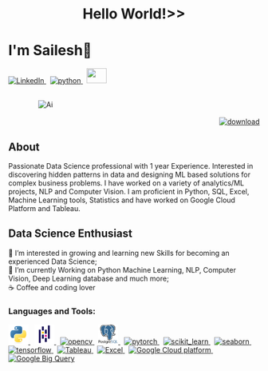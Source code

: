 <body>
    <h1 style="text-align: center;">Hello World!>></h1>

 </body>
  
<style>
body {
  background-image: url('https://encrypted-tbn0.gstatic.com/images?q=tbn:ANd9GcSORzeSG5PtcZXanDQkvuNgNNuVps4AfCcm-vjxHNpWHZZixCxcSX6UzReks5zcvrtC5_E&usqp=CAU');
  background-repeat: no-repeat;
}
</style>
<body>



<h1 align="left">I'm Sailesh👋</h1> 

<a href="https://www.linkedin.com/in/sailesh-shocker/" target="_blank" rel="noreferrer"> <img src="https://cdn-icons-png.flaticon.com/512/174/174857.png" alt="LinkedIn" width="40" height="40"/> </a> &nbsp; <a href="mailto:sailesh.shocker@gmail.com" target="_blank" rel="noreferrer"> <img src="https://mailmeteor.com/logos/assets/PNG/Gmail_Logo_512px.png" alt="python" width="40" height="30"/> </a> &nbsp; <a href="https://github.com/SaileshShocker?tab=repositories" target="_blank" rel="noreferrer"> <img src="https://git-scm.com/images/logos/downloads/Git-Icon-1788C.png" width="40" height="30"/> </a>
<br>


&emsp;&emsp;&emsp;&emsp;&emsp;&emsp;&emsp;&emsp;&emsp;&emsp;&emsp;&emsp;&emsp;&emsp;&emsp;&emsp;&emsp;&emsp;&emsp;&emsp;&emsp;&emsp;&emsp;&emsp;&emsp;&emsp;&emsp;&emsp;&emsp;&emsp;&emsp;&emsp;&emsp;&emsp;&emsp;&emsp;&emsp;&emsp;&emsp;&emsp; <img src="https://www.vvce.ac.in/hackaithon/images/ai-face.png" alt="Ai"  width="200" height="200">&emsp;&emsp;&emsp;&emsp;&emsp;&emsp;&emsp;&emsp;&emsp;&emsp;&emsp;&emsp;&emsp;&emsp;&emsp;&emsp;&emsp;&emsp;&emsp;&emsp;&emsp;&emsp;&emsp;&emsp;&emsp;&emsp;&emsp;&emsp;&emsp;&emsp;&emsp;&emsp;&emsp;&emsp;&emsp;&emsp;&emsp;&emsp;&emsp;&emsp;&emsp;&emsp;&emsp;&emsp;&emsp;&emsp;&emsp;&emsp;&emsp;&emsp;&emsp;&emsp;&emsp;&emsp;&emsp;&emsp;&emsp;&emsp;&emsp;&emsp;&emsp;&emsp;&emsp;&emsp;&emsp;
<a href="https://drive.google.com/file/d/1IP30YMftiPkQO4F6qPm5RUxZ1HlOzs_1/view?usp=share_link" style="float:right" download>
  <img src="https://img.freepik.com/free-icon/curriculum_318-340194.jpg?w=2000" alt="download"  width="80" height="80">
</a>



<h2 align="left">About</h2> 

Passionate Data Science professional with 1 year Experience. Interested in discovering hidden patterns in data and designing ML based solutions for complex business problems. I have worked on a variety of analytics/ML projects, NLP and Computer Vision. 
I am proficient in Python, SQL, Excel, Machine Learning tools, Statistics and have worked on Google Cloud Platform and Tableau.
 
<h2>Data Science Enthusiast</h2>
<p>👀 I’m interested in growing and learning new Skills for becoming an experienced Data Science;<br>
🌱 I’m currently Working on Python Machine Learning, NLP, Computer Vision, Deep Learning database and much more;<br>
☕ Coffee and coding lover</p>
 




<h3 align="left">Languages and Tools:</h3>
<p align="left"> <a href="https://www.python.org" target="_blank" rel="noreferrer"> <img src="https://raw.githubusercontent.com/devicons/devicon/master/icons/python/python-original.svg" alt="python" width="40" height="40"/> </a> &nbsp; <a href="https://pandas.pydata.org/" target="_blank" rel="noreferrer"> <img src="https://raw.githubusercontent.com/devicons/devicon/2ae2a900d2f041da66e950e4d48052658d850630/icons/pandas/pandas-original.svg" alt="pandas" width="40" height="40"/> </a> 
 &nbsp; <a href="https://opencv.org/" target="_blank" rel="noreferrer"> <img src="https://www.vectorlogo.zone/logos/opencv/opencv-icon.svg" alt="opencv" width="40" height="40"/> </a> &nbsp; <a href="https://www.postgresql.org" target="_blank" rel="noreferrer"> <img src="https://raw.githubusercontent.com/devicons/devicon/master/icons/postgresql/postgresql-original-wordmark.svg" alt="postgresql" width="40" height="40"/> </a> &nbsp; <a href="https://pytorch.org/" target="_blank" rel="noreferrer"> <img src="https://www.vectorlogo.zone/logos/pytorch/pytorch-icon.svg" alt="pytorch" width="40" height="40"/> </a> &nbsp; <a href="https://scikit-learn.org/" target="_blank" rel="noreferrer"> <img src="https://upload.wikimedia.org/wikipedia/commons/0/05/Scikit_learn_logo_small.svg" alt="scikit_learn" width="40" height="40"/> </a> &nbsp; <a href="https://seaborn.pydata.org/" target="_blank" rel="noreferrer"> <img src="https://seaborn.pydata.org/_images/logo-mark-lightbg.svg" alt="seaborn" width="40" height="40"/> </a> &nbsp; <a href="https://www.tensorflow.org" target="_blank" rel="noreferrer"> <img src="https://www.vectorlogo.zone/logos/tensorflow/tensorflow-icon.svg" alt="tensorflow" width="40" height="40"/> </a> &nbsp; <a href="https://www.tableau.com/" target="_blank" rel="noreferrer"> <img src="https://cdn.worldvectorlogo.com/logos/tableau-software.svg" alt="Tableau" width="40" height="40"/> </a> &nbsp; <a href="https://www.microsoft.com/en-us/microsoft-365/excel" target="_blank" rel="noreferrer"> <img src="https://download.logo.wine/logo/Microsoft_Excel/Microsoft_Excel-Logo.wine.png" alt="Excel" width="40" height="40"/> </a> &nbsp; <a href="https://cloud.google.com/" target="_blank" rel="noreferrer"> <img src="https://image.similarpng.com/very-thumbnail/2020/06/Logo-google-cloud-icon-vector-PNG.png" alt="Google Cloud platform" width="40" height="40"/> </a> &nbsp; <a href="https://cloud.google.com/bigquery/?utm_source=google&utm_medium=cpc&utm_campaign=japac-IN-all-en-dr-bkws-all-pkws-trial-e-dr-1009882&utm_content=text-ad-none-none-DEV_c-CRE_634266747502-ADGP_Hybrid%20%7C%20BKWS%20-%20EXA%20%7C%20Txt%20~%20Data%20Analytics_BigQuery_gcp%20bigquery_get-KWID_43700074201093260-aud-1596662388934%3Akwd-524819710981&userloc_20469-network_g&utm_term=KW_get%20google%20bigquery&gclid=CjwKCAiAzp6eBhByEiwA_gGq5Jzfo6H6KpFvXGQn_UIKeySwQvVfZyeBzvtKNFGjAWXJkNP8p1mYbRoCxdgQAvD_BwE&gclsrc=aw.ds" target="_blank" rel="noreferrer"> <img src="https://marketplace.workiva.com/sites/marketplace/files/images/logos/google-query-logo-16-7-en.svg" alt="Google Big Query" width="40" height="40"/> </a>

  

</p>
